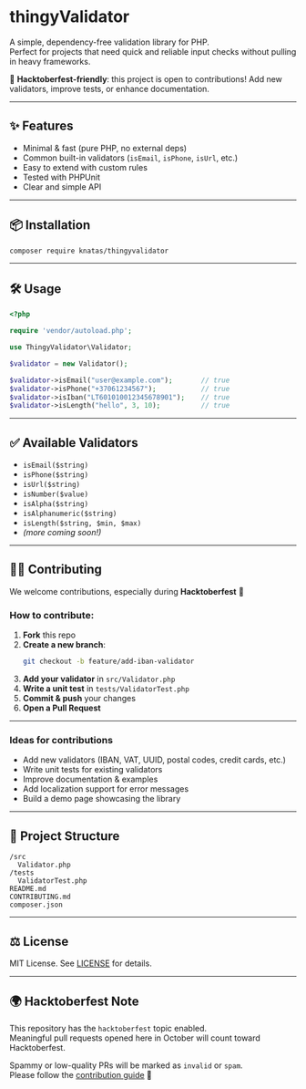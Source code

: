 # thingyValidator

A simple, dependency-free validation library for PHP.  
Perfect for projects that need quick and reliable input checks without pulling in heavy frameworks.

🚀 **Hacktoberfest-friendly**: this project is open to contributions! Add new validators, improve tests, or enhance documentation.  

---

## ✨ Features
- Minimal & fast (pure PHP, no external deps)
- Common built-in validators (`isEmail`, `isPhone`, `isUrl`, etc.)
- Easy to extend with custom rules
- Tested with PHPUnit
- Clear and simple API

---

## 📦 Installation
```bash
composer require knatas/thingyvalidator
```

---

## 🛠 Usage
```php
<?php

require 'vendor/autoload.php';

use ThingyValidator\Validator;

$validator = new Validator();

$validator->isEmail("user@example.com");       // true
$validator->isPhone("+37061234567");           // true
$validator->isIban("LT601010012345678901");    // true
$validator->isLength("hello", 3, 10);          // true
```

---

## ✅ Available Validators
- `isEmail($string)`
- `isPhone($string)`
- `isUrl($string)`
- `isNumber($value)`
- `isAlpha($string)`
- `isAlphanumeric($string)`
- `isLength($string, $min, $max)`
- *(more coming soon!)*

---

## 🧑‍💻 Contributing

We welcome contributions, especially during **Hacktoberfest** 🎉  

### How to contribute:
1. **Fork** this repo  
2. **Create a new branch**:  
   ```bash
   git checkout -b feature/add-iban-validator
   ```
3. **Add your validator** in `src/Validator.php`  
4. **Write a unit test** in `tests/ValidatorTest.php`  
5. **Commit & push** your changes  
6. **Open a Pull Request**  

---

### Ideas for contributions
- Add new validators (IBAN, VAT, UUID, postal codes, credit cards, etc.)
- Write unit tests for existing validators
- Improve documentation & examples
- Add localization support for error messages
- Build a demo page showcasing the library

---

## 📂 Project Structure
```
/src
  Validator.php
/tests
  ValidatorTest.php
README.md
CONTRIBUTING.md
composer.json
```

---

## ⚖️ License
MIT License. See [LICENSE](LICENSE) for details.

---

## 🌍 Hacktoberfest Note
This repository has the `hacktoberfest` topic enabled.  
Meaningful pull requests opened here in October will count toward Hacktoberfest.  

Spammy or low-quality PRs will be marked as `invalid` or `spam`.  
Please follow the [contribution guide](CONTRIBUTING.md) 🙏
